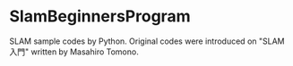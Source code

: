 # SlamBeginnersProgram
SLAM sample codes by Python. Original codes were introduced on "SLAM入門" written by Masahiro Tomono.
